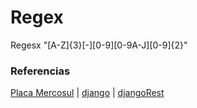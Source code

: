 
# Regex


Regesx "[A-Z]{3}[-][0-9][0-9A-J][0-9]{2}"

### Referencias
[Placa Mercosul](https://carbig.com/dicas/entenda-novas-placas-padrao-mercosul) | 
[django](https://www.djangoproject.com/) | 
[djangoRest](https://www.django-rest-framework.org/) 